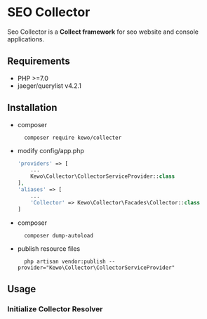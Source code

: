 # SEO Collector

Seo Collector is a **Collect framework** for seo website and console applications.

## Requirements

+ PHP >=7.0
+ jaeger/querylist v4.2.1

## Installation

+ composer
  
        composer require kewo/collecter

+ modify config/app.php
  
    ```php
    'providers' => [  
        ...
        Kewo\Collector\CollectorServiceProvider::class
    ],
    'aliases' => [
        ...
        'Collector' => Kewo\Collector\Facades\Collector::class
    ]

+ composer
    
        composer dump-autoload

+ publish resource files

        php artisan vendor:publish --provider="Kewo\Collector\CollectorServiceProvider"

## Usage

### Initialize Collector Resolver




